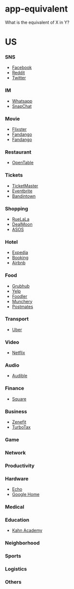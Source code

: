# app-equivalent
What is the equivalent of X in Y?

# US

### SNS

- [Facebook]()
- [Reddit]()
- [Twitter]()

### IM

- [Whatsapp]()
- [SnapChat]()

### Movie

- [Flixster](https://itunes.apple.com/us/app/movies-by-flixster-with-rotten-tomatoes/id284235722)
- [Fandango](www.fandango.com)
- [Fandango](https://itunes.apple.com/us/app/fandango-movies-times-tickets/id307906541?mt=8)

### Restaurant

- [OpenTable](https://www.opentable.com/start/home)

### Tickets

- [TicketMaster]()
- [Eventbrite]()
- [Bandintown]()

### Shopping

- [RueLaLa]()
- [DealMoon]()
- [ASOS]()

### Hotel

- [Expedia]()
- [Booking]()
- [Airbnb]()

### Food

- [Grubhub]()
- [Yelp]()
- [Foodler]()
- [Munchery]()
- [Postmates]()

### Transport

- [Uber]()

### Video

- [Netflix]()

### Audio

- [Audible]()

### Finance

- [Square](https://squareup.com)

### Business

- [Zenefit]()
- [TurboTax]()

### Game

### Network

### Productivity

### Hardware

- [Echo]()
- [Google Home]()

### Medical

### Education

- [Kahn Academy]()

### Neighborhood

### Sports

### Logistics

### Others
